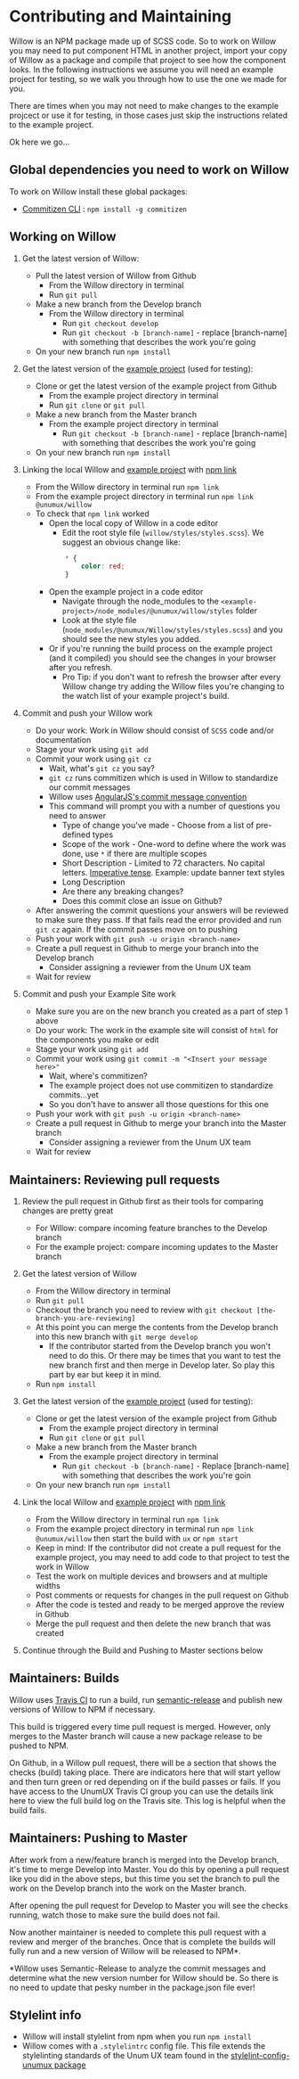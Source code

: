 # Contributing and Maintaining

Willow is an NPM package made up of SCSS code. So to work on Willow you may need to put component HTML in another project, import your copy of Willow as a package and compile that project to see how the component looks. In the following instructions we assume you will need an example project for testing, so we walk you through how to use the one we made for you.  

There are times when you may not need to make changes to the example projcect or use it for testing, in those cases just skip the instructions related to the example project.

Ok here we go...

## Global dependencies you need to work on Willow

To work on Willow install these global packages:

- [Commitizen CLI](https://github.com/commitizen/cz-cli) : `npm install -g commitizen`

## Working on Willow

1. Get the latest version of Willow:
    - Pull the latest version of Willow from Github
        - From the Willow directory in terminal
        - Run `git pull`
    - Make a new branch from the Develop branch
        - From the Willow directory in terminal
            - Run `git checkout develop`
            - Run `git checkout -b [branch-name]` - replace [branch-name] with something that describes the work you're going
    - On your new branch run `npm install`

2. Get the latest version of the [example project](https://github.com/unumux/willow-testing-site) (used for testing):
    - Clone or get the latest version of the example project from Github
        - From the example project directory in terminal
        - Run `git clone` or `git pull`
    - Make a new branch from the Master branch
        - From the example project directory in terminal
            - Run `git checkout -b [branch-name]` - replace [branch-name] with something that describes the work you're going
    - On your new branch run `npm install`

3. Linking the local Willow and [example project](https://github.com/unumux/willow-testing-site) with [npm link](https://docs.npmjs.com/cli/link)
    - From the Willow directory in terminal run `npm link`
    - From the example project directory in terminal run `npm link @unumux/willow`
    - To check that `npm link` worked
        - Open the local copy of Willow in a code editor
            - Edit the root style file (`willow/styles/styles.scss`). We suggest an obvious change like:
            ```SCSS
                * {
                    color: red;
                }
            ```
        - Open the example project in a code editor
            - Navigate through the node_modules to the `<example-project>/node_modules/@unumux/willow/styles` folder
            - Look at the style file (`node_modules/@unumux/Willow/styles/styles.scss`) and you should see the new styles you added.
        - Or if you're running the build process on the example project (and it compiled) you should see the changes in your browser after you refresh.
            - Pro Tip: if you don't want to refresh the browser after every Willow change try adding the Willow files you're changing to the watch list of your example project's build.

4. Commit and push your Willow work
    - Do your work: Work in Willow should consist of `SCSS` code and/or documentation
    - Stage your work using `git add`
    - Commit your work using `git cz`
        - Wait, what's `git cz` you say?
        - `git cz` runs commitizen which is used in Willow to standardize our commit messages
        - Willow uses [AngularJS's commit message convention](https://github.com/angular/angular.js/blob/master/DEVELOPERS.md#-git-commit-guidelines)
        - This command will prompt you with a number of questions you need to answer
            - Type of change you've made - Choose from a list of pre-defined types
            - Scope of the work - One-word to define where the work was done, use `*` if there are multiple scopes
            - Short Description - Limited to 72 characters. No capital letters. [Imperative tense](https://en.wikipedia.org/wiki/Imperative_mood). Example: update banner text styles
            - Long Description
            - Are there any breaking changes?
            - Does this commit close an issue on Github?
    - After answering the commit questions your answers will be reviewed to make sure they pass. If that fails read the error provided and run `git cz` again. If the commit passes move on to pushing
    - Push your work with `git push -u origin <branch-name>`
    - Create a pull request in Github to merge your branch into the Develop branch
        - Consider assigning a reviewer from the Unum UX team
    - Wait for review

5. Commit and push your Example Site work
    - Make sure you are on the new branch you created as a part of step 1 above
    - Do your work: The work in the example site will consist of `html` for the components you make or edit
    - Stage your work using `git add`
    - Commit your work using `git commit -m "<Insert your message here>"`
        - Wait, where's commitizen?
        - The example project does not use commitizen to standardize commits...yet
        - So you don't have to answer all those questions for this one
    - Push your work with `git push -u origin <branch-name>`
    - Create a pull request in Github to merge your branch into the Master branch
        - Consider assigning a reviewer from the Unum UX team
    - Wait for review

## Maintainers: Reviewing pull requests

1. Review the pull request in Github first as their tools for comparing changes are pretty great
    - For Willow: compare incoming feature branches to the Develop branch
    - For the example project: compare incoming updates to the Master branch

2. Get the latest version of Willow
    - From the Willow directory in terminal
    - Run `git pull`
    - Checkout the branch you need to review with `git checkout [the-branch-you-are-reviewing]`
    - At this point you can merge the contents from the Develop branch into this new branch with `git merge develop`
        - If the contributor started from the Develop branch you won't need to do this. Or there may be times that you want to test the new branch first and then merge in Develop later.  So play this part by ear but keep it in mind.
    - Run `npm install`

3. Get the latest version of the [example project](https://github.com/unumux/willow-testing-site) (used for testing):
    - Clone or get the latest version of the example project from Github
        - From the example project directory in terminal
        - Run `git clone` or `git pull`
    - Make a new branch from the Master branch
        - From the example project directory in terminal
            - Run `git checkout -b [branch-name]` - Replace [branch-name] with something that describes the work you're goin
    - On your new branch run `npm install`

4. Link the local Willow and [example project](https://github.com/unumux/willow-testing-site) with [npm link](https://docs.npmjs.com/cli/link)
    - From the Willow directory in terminal run `npm link`
    - From the example project directory in terminal run `npm link @unumux/willow` then start the build with `ux` or `npm start`
    - Keep in mind: If the contributor did not create a pull request for the example project, you may need to add code to that project to test the work in Willow
    - Test the work on multiple devices and browsers and at multiple widths
    - Post comments or requests for changes in the pull request on Github
    - After the code is tested and ready to be merged approve the review in Github
    - Merge the pull request and then delete the new branch that was created

5. Continue through the Build and Pushing to Master sections below

## Maintainers: Builds

Willow uses [Travis CI](https://travis-ci.org/) to run a build, run [semantic-release](https://github.com/semantic-release/semantic-release) and publish new versions of Willow to NPM if necessary.

This build is triggered every time pull request is merged. However, only merges to the Master branch will cause a new package release to be pushed to NPM.

On Github, in a Willow pull request, there will be a section that shows the checks (build) taking place. There are indicators here that will start yellow and then turn green or red depending on if the build passes or fails. If you have access to the UnumUX Travis CI group you can use the details link here to view the full build log on the Travis site. This log is helpful when the build fails.

## Maintainers: Pushing to Master

After work from a new/feature branch is merged into the Develop branch, it's time to merge Develop into Master.
You do this by opening a pull request like you did in the above steps, but this time you set the branch to pull the work on the Develop branch into the work on the Master branch.

After opening the pull request for Develop to Master you will see the checks running, watch those to make sure the build does not fail.

Now another maintainer is needed to complete this pull request with a review and merger of the branches. Once that is complete the builds will fully run and a new version of Willow will be released to NPM*.

*Willow uses Semantic-Release to analyze the commit messages and determine what the new version number for Willow should be. So there is no need to update that pesky number in the package.json file ever! 

## Stylelint info

- Willow will install stylelint from npm when you run `npm install`
- Willow comes with a `.stylelintrc` config file. This file extends the stylelinting standards of the Unum UX team found in the [stylelint-config-unumux package](https://www.npmjs.com/package/@unumux/stylelint-config-unumux)
